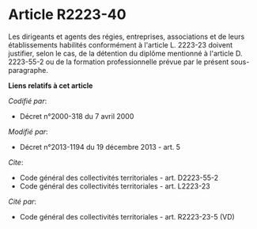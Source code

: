 # Article R2223-40

Les dirigeants et agents des régies, entreprises, associations et de leurs établissements habilités conformément à l'article
L. 2223-23 doivent justifier, selon le cas, de la détention du diplôme mentionné à l'article D. 2223-55-2 ou de la formation
professionnelle prévue par le présent sous-paragraphe.

**Liens relatifs à cet article**

_Codifié par_:

  - Décret n°2000-318 du 7 avril 2000

_Modifié par_:

  - Décret n°2013-1194 du 19 décembre 2013 - art. 5

_Cite_:

  - Code général des collectivités territoriales - art. D2223-55-2
  - Code général des collectivités territoriales - art. L2223-23

_Cité par_:

  - Code général des collectivités territoriales - art. R2223-23-5 (VD)
